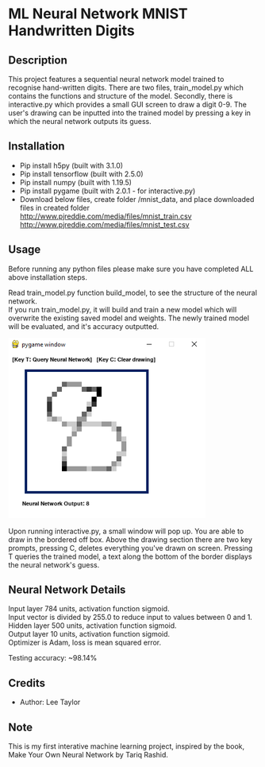 # ML Neural Network MNIST Handwritten Digits
## Description 
This project features a sequential neural network model trained to recognise hand-written digits.
There are two files, train_model.py which contains the functions and structure of the model. Secondly, there is
interactive.py which provides a small GUI screen to draw a digit 0-9. The user's drawing can be inputted into the 
trained model by pressing a key in which the neural network outputs its guess.

## Installation
* Pip install h5py (built with 3.1.0)
* Pip install tensorflow (built with 2.5.0)
* Pip install numpy (built with 1.19.5)
* Pip install pygame (built with 2.0.1 - for interactive.py)
* Download below files, create folder /mnist_data, and place downloaded files in created folder  
  http://www.pjreddie.com/media/files/mnist_train.csv  
  http://www.pjreddie.com/media/files/mnist_test.csv

## Usage
Before running any python files please make sure you have completed ALL above installation steps.

Read train_model.py function build_model, to see the structure of the neural network.  
If you run train_model.py, it will build and train a new model which will overwrite the existing saved model
and weights.
The newly trained model will be evaluated, and it's accuracy outputted.    

![Image of interactive.py](/images/Capture.PNG)

Upon running interactive.py, a small window will pop up. You are able to draw in the bordered off box. 
Above the drawing section there are two key prompts, pressing C, deletes everything you've drawn on screen. 
Pressing T queries the trained model, a text along the bottom of the border displays the neural network's 
guess. 

## Neural Network Details
Input layer 784 units, activation function sigmoid.  
Input vector is divided by 255.0 to reduce input to values between 0 and 1.  
Hidden layer 500 units, activation function sigmoid.  
Output layer 10 units, activation function sigmoid.  
Optimizer is Adam, loss is mean squared error.  
  
Testing accuracy: ~98.14%

## Credits
* Author: Lee Taylor

## Note
This is my first interative machine learning project, inspired by the book,
Make Your Own Neural Network by Tariq Rashid. 
